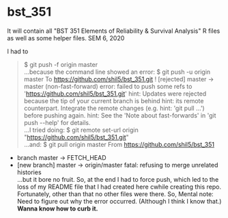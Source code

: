 # bst_351
It will contain all "BST 351 Elements of Reliability &amp; Survival Analysis" R files as well as some helper files. SEM 6, 2020

I had to 
> $ git push -f origin master  
...because the command line showed an error: 
$ git push -u origin master
To https://github.com/shil5/bst_351.git
 ! [rejected]        master -> master (non-fast-forward)
error: failed to push some refs to 'https://github.com/shil5/bst_351.git'
hint: Updates were rejected because the tip of your current branch is behind
hint: its remote counterpart. Integrate the remote changes (e.g.
hint: 'git pull ...') before pushing again.
hint: See the 'Note about fast-forwards' in 'git push --help' for details.  
...I tried doing:
$ git remote set-url origin "https://github.com/shil5/bst_351.git"  
...and:
> $ git pull origin master
From https://github.com/shil5/bst_351
 * branch            master     -> FETCH_HEAD
 * [new branch]      master     -> origin/master
fatal: refusing to merge unrelated histories  
...but it bore no fruit. So, at the end I had to force push, which led to the loss of my README file that I had created here cwhile creating this repo.
Fortunately, other than that no other files were there. 
So, Mental note: Need to figure out why the error occurred. (Although I think I know that.)
**Wanna know how to curb it.**
